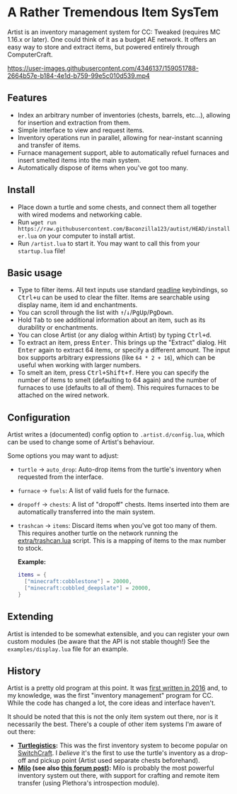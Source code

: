 # A Rather Tremendous Item SysTem
Artist is an inventory management system for CC: Tweaked (requires MC 1.16.x or later). One could think of it as a
budget AE network. It offers an easy way to store and extract items, but powered entirely through ComputerCraft.

https://user-images.githubusercontent.com/4346137/159051788-2664b57e-b184-4e1d-b759-99e5c010d539.mp4

## Features
 - Index an arbitrary number of inventories (chests, barrels, etc...), allowing for insertion and extraction from them.
 - Simple interface to view and request items.
 - Inventory operations run in parallel, allowing for near-instant scanning and transfer of items.
 - Furnace management support, able to automatically refuel furnaces and insert smelted items into the main system.
 - Automatically dispose of items when you've got too many.

## Install
 - Place down a turtle and some chests, and connect them all together with wired modems and networking cable.
 - Run `wget run https://raw.githubusercontent.com/Baconzilla123/autist/HEAD/installer.lua` on your computer to install artist.
 - Run `/artist.lua` to start it. You may want to call this from your `startup.lua` file!

## Basic usage
 - Type to filter items. All text inputs use standard [readline] keybindings, so <kbd>Ctrl+u</kbd> can be used to clear
   the filter. Items are searchable using display name, item id and enchantments.
 - You can scroll through the list with <kbd>↑</kbd>/<kbd>↓</kbd>/<kbd>PgUp</kbd>/<kbd>PgDown</kbd>.
 - Hold <kbd>Tab</kbd> to see additional information about an item, such as its durability or enchantments.
 - You can close Artist (or any dialog within Artist) by typing <kbd>Ctrl+d</kbd>.
 - To extract an item, press <kbd>Enter</kbd>. This brings up the "Extract" dialog. Hit <kbd>Enter</kbd> again to
   extract 64 items, or specify a different amount. The input box supports arbitrary expressions (like `64 * 2 + 16`),
   which can be useful when working with larger numbers.
 - To smelt an item, press <kbd>Ctrl+Shift+f</kbd>. Here you can specify the number of items to smelt (defaulting to 64
   again) and the number of furnaces to use (defaults to all of them). This requires furnaces to be attached on the
   wired network.

## Configuration
Artist writes a (documented) config option to `.artist.d/config.lua`, which can be used to change some of Artist's
behaviour.

Some options you may want to adjust:

 - `turtle` → `auto_drop`: Auto-drop items from the turtle's inventory when requested from the interface.
 - `furnace` → `fuels`: A list of valid fuels for the furnace.
 - `dropoff` → `chests`: A list of "dropoff" chests. Items inserted into them are automatically transferred into the
   main system.
 - `trashcan` → `items`: Discard items when you've got too many of them. This requires another turtle on the network
   running the [extra/trashcan.lua](extra/trashcan.lua) script. This is a mapping of items to the max number to stock.

   **Example:**
    ```lua
    items = {
      ["minecraft:cobblestone"] = 20000,
      ["minecraft:cobbled_deepslate"] = 20000,
    }
    ```

## Extending
Artist is intended to be somewhat extensible, and you can register your own custom modules (be aware that the API is not
stable though!) See the `examples/display.lua` file for an example.

## History
Artist is a pretty old program at this point. It was [first written in 2016][forum post] and, to my knowledge, was the
first "inventory management" program for CC. While the code has changed a lot, the core ideas and interface haven't.

It should be noted that this is not the only item system out there, nor is it necessarily the best. There's a couple of
other item systems I'm aware of out there:

 - **[Turtlegistics]:** This was the first inventory system to become popular on [SwitchCraft]. I _believe_ it's the
   first to use the turtle's inventory as a drop-off and pickup point (Artist used separate chests beforehand).
 - **[Milo] (see also [this forum post][milo forum]):** Milo is probably the most powerful inventory system out there,
   with support for crafting and remote item transfer (using Plethora's introspection module).

[forum post]: http://www.computercraft.info/forums2/index.php?/topic/27321-mc-189-1122-plethora/page__view__findpost__p__262475 "Artist on the ComputerCraft forums"
[turtlegistics]: https://github.com/apemanzilla/turtlegistics "Tutlegistics on GitHub"
[milo]: https://github.com/kepler155c/opus-apps/tree/develop-1.8/milo
[milo forum]: http://www.computercraft.info/forums2/index.php?/topic/29761-milo-crafting-and-inventory-system/
[switchcraft]: https://switchcraft.pw "The SwitchCraft Minecraft server"
[readline]: https://en.wikipedia.org/wiki/GNU_Readline "GNU Readline - Wikipedia"
